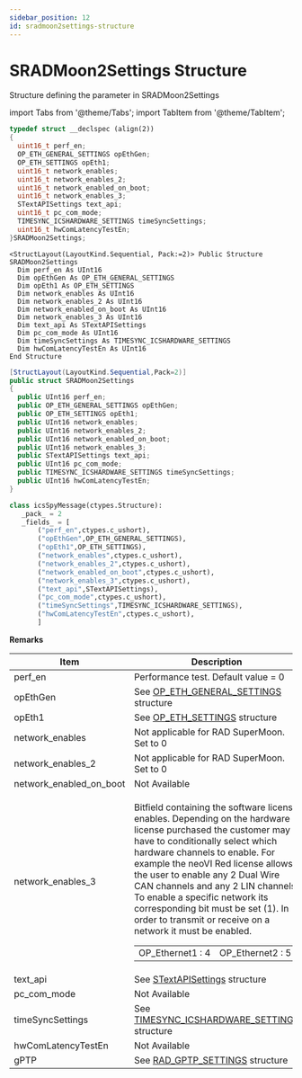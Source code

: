 ```yaml
---
sidebar_position: 12
id: sradmoon2settings-structure
---
```


# SRADMoon2Settings Structure

Structure defining the parameter in SRADMoon2Settings

import Tabs from '@theme/Tabs';
import TabItem from '@theme/TabItem';

<Tabs>
<TabItem value="cpp" label="C/C++ Declare" default>

```cpp
typedef struct __declspec (align(2))
{
  uint16_t perf_en;
  OP_ETH_GENERAL_SETTINGS opEthGen;
  OP_ETH_SETTINGS opEth1;
  uint16_t network_enables;
  uint16_t network_enables_2;
  uint16_t network_enabled_on_boot;
  uint16_t network_enables_3;
  STextAPISettings text_api;
  uint16_t pc_com_mode;
  TIMESYNC_ICSHARDWARE_SETTINGS timeSyncSettings;
  uint16_t hwComLatencyTestEn;
}SRADMoon2Settings;
```
</TabItem>

<TabItem value="vbnet" label="Visual Basic .NET Declare">

```vbnet
<StructLayout(LayoutKind.Sequential, Pack:=2)> Public Structure SRADMoon2Settings
  Dim perf_en As UInt16
  Dim opEthGen As OP_ETH_GENERAL_SETTINGS
  Dim opEth1 As OP_ETH_SETTINGS
  Dim network_enables As UInt16
  Dim network_enables_2 As UInt16
  Dim network_enabled_on_boot As UInt16
  Dim network_enables_3 As UInt16
  Dim text_api As STextAPISettings
  Dim pc_com_mode As UInt16
  Dim timeSyncSettings As TIMESYNC_ICSHARDWARE_SETTINGS
  Dim hwComLatencyTestEn As UInt16
End Structure
```
</TabItem>

<TabItem value="c#" label="C# Declare">

```csharp
[StructLayout(LayoutKind.Sequential,Pack=2)]
public struct SRADMoon2Settings
{
  public UInt16 perf_en;
  public OP_ETH_GENERAL_SETTINGS opEthGen;
  public OP_ETH_SETTINGS opEth1;
  public UInt16 network_enables;
  public UInt16 network_enables_2;
  public UInt16 network_enabled_on_boot;
  public UInt16 network_enables_3;
  public STextAPISettings text_api;
  public UInt16 pc_com_mode;
  public TIMESYNC_ICSHARDWARE_SETTINGS timeSyncSettings;
  public UInt16 hwComLatencyTestEn;
}
```
</TabItem>

<TabItem value="py" label="Python (ctype) Declare">

```python
class icsSpyMessage(ctypes.Structure):
   _pack_ = 2
   _fields_ = [
       ("perf_en",ctypes.c_ushort),
       ("opEthGen",OP_ETH_GENERAL_SETTINGS),
       ("opEth1",OP_ETH_SETTINGS),
       ("network_enables",ctypes.c_ushort),
       ("network_enables_2",ctypes.c_ushort),
       ("network_enabled_on_boot",ctypes.c_ushort),
       ("network_enables_3",ctypes.c_ushort),
       ("text_api",STextAPISettings),
       ("pc_com_mode",ctypes.c_ushort),
       ("timeSyncSettings",TIMESYNC_ICSHARDWARE_SETTINGS),
       ("hwComLatencyTestEn",ctypes.c_ushort),
       ]
```
</TabItem>
</Tabs>

**Remarks**

| Item                       | Description                                                                                                                                                                                                                                                                                                                                                                                                                                                                                                                                                                                       |
| -------------------------- | ------------------------------------------------------------------------------------------------------------------------------------------------------------------------------------------------------------------------------------------------------------------------------------------------------------------------------------------------------------------------------------------------------------------------------------------------------------------------------------------------------------------------------------------------------------------------------------------------- |
| perf\_en                   | Performance test. Default value = 0                                                                                                                                                                                                                                                                                                                                                                                                                                                                                                                                                               |
| opEthGen                   | See [OP\_ETH\_GENERAL\_SETTINGS](sub-setting-structures-overview-intrepidcs-api/op\_eth\_general\_settings-structure) structure                                                                                                                                                                                                                                                                                                                                                                                                                                                                |
| opEth1                     | See [OP\_ETH\_SETTINGS](sub-setting-structures-overview-intrepidcs-api/ethernet\_settings-structure) structure                                                                                                                                                                                                                                                                                                                                                                                                                                                                                 |
| network\_enables           | Not applicable for RAD SuperMoon. Set to 0                                                                                                                                                                                                                                                                                                                                                                                                                                                                                                                                                        |
| network\_enables\_2        | Not applicable for RAD SuperMoon. Set to 0                                                                                                                                                                                                                                                                                                                                                                                                                                                                                                                                                        |
| network\_enabled\_on\_boot | Not Available                                                                                                                                                                                                                                                                                                                                                                                                                                                                                                                                                                                     |
| network\_enables\_3        | <p>Bitfield containing the software license enables. Depending on the hardware license purchased the customer may have to conditionally select which hardware channels to enable. For example the neoVI Red license allows the user to enable any 2 Dual Wire CAN channels and any 2 LIN channels. To enable a specific network its corresponding bit must be set (1). In order to transmit or receive on a network it must be enabled.</p><table><thead></thead><tbody><tr><td>OP_Ethernet1 : 4</td><td>OP_Ethernet2 : 5</td></tr></tbody></table>                                               |
| text\_api                  | See [STextAPISettings](sub-setting-structures-overview-intrepidcs-api/stextapisettings-structure) structure                                                                                                                                                                                                                                                                                                                                                                                                                                                                                    |
| pc\_com\_mode              | Not Available                                                                                                                                                                                                                                                                                                                                                                                                                                                                                                                                                                                     |
| timeSyncSettings           | See [TIMESYNC\_ICSHARDWARE\_SETTINGS](sub-setting-structures-overview-intrepidcs-api/timesync\_icshardware\_settings-structure) structure                                                                                                                                                                                                                                                                                                                                                                                                                                                      |
| hwComLatencyTestEn         | Not Available                                                                                                                                                                                                                                                                                                                                                                                                                                                                                                                                                                                     |
| gPTP                       | See [RAD\_GPTP\_SETTINGS](sub-setting-structures-overview-intrepidcs-api/rad\_gptp\_settings-structure) structure                                                                                                                                                                                                                                                                                                                                                                                                                                                                              |
